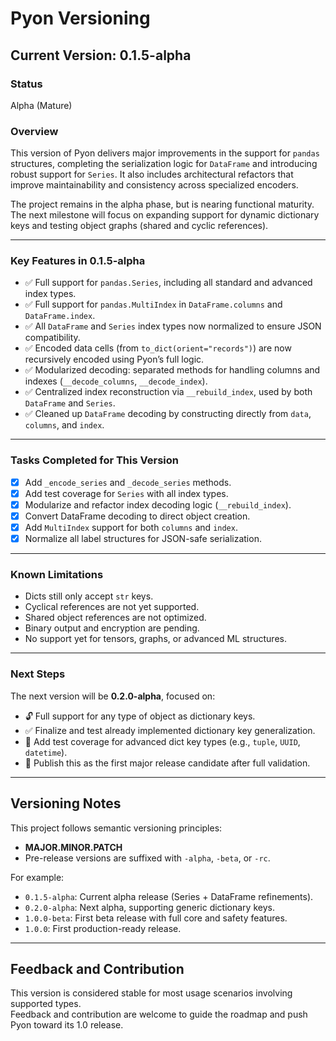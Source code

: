 # Pyon Versioning

## Current Version: 0.1.5-alpha

### Status
Alpha (Mature)

### Overview
This version of Pyon delivers major improvements in the support for `pandas` structures, completing the serialization logic for `DataFrame` and introducing robust support for `Series`. It also includes architectural refactors that improve maintainability and consistency across specialized encoders.

The project remains in the alpha phase, but is nearing functional maturity. The next milestone will focus on expanding support for dynamic dictionary keys and testing object graphs (shared and cyclic references).

---

### Key Features in 0.1.5-alpha

- ✅ Full support for `pandas.Series`, including all standard and advanced index types.
- ✅ Full support for `pandas.MultiIndex` in `DataFrame.columns` and `DataFrame.index`.
- ✅ All `DataFrame` and `Series` index types now normalized to ensure JSON compatibility.
- ✅ Encoded data cells (from `to_dict(orient="records")`) are now recursively encoded using Pyon’s full logic.
- ✅ Modularized decoding: separated methods for handling columns and indexes (`__decode_columns`, `__decode_index`).
- ✅ Centralized index reconstruction via `__rebuild_index`, used by both `DataFrame` and `Series`.
- ✅ Cleaned up `DataFrame` decoding by constructing directly from `data`, `columns`, and `index`.

---

### Tasks Completed for This Version

- [x] Add `_encode_series` and `_decode_series` methods.
- [x] Add test coverage for `Series` with all index types.
- [x] Modularize and refactor index decoding logic (`__rebuild_index`).
- [x] Convert DataFrame decoding to direct object creation.
- [x] Add `MultiIndex` support for both `columns` and `index`.
- [x] Normalize all label structures for JSON-safe serialization.

---

### Known Limitations

- Dicts still only accept `str` keys.
- Cyclical references are not yet supported.
- Shared object references are not optimized.
- Binary output and encryption are pending.
- No support yet for tensors, graphs, or advanced ML structures.

---

### Next Steps

The next version will be **0.2.0-alpha**, focused on:

- 🔓 Full support for any type of object as dictionary keys.
- ✅ Finalize and test already implemented dictionary key generalization.
- 🧪 Add test coverage for advanced dict key types (e.g., `tuple`, `UUID`, `datetime`).
- 🚀 Publish this as the first major release candidate after full validation.

---

## Versioning Notes

This project follows semantic versioning principles:
- **MAJOR.MINOR.PATCH**
- Pre-release versions are suffixed with `-alpha`, `-beta`, or `-rc`.

For example:
- `0.1.5-alpha`: Current alpha release (Series + DataFrame refinements).
- `0.2.0-alpha`: Next alpha, supporting generic dictionary keys.
- `1.0.0-beta`: First beta release with full core and safety features.
- `1.0.0`: First production-ready release.

---

## Feedback and Contribution

This version is considered stable for most usage scenarios involving supported types.  
Feedback and contribution are welcome to guide the roadmap and push Pyon toward its 1.0 release.
